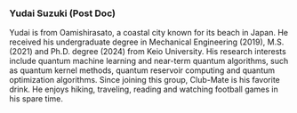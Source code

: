 ### Yudai Suzuki (Post Doc)

Yudai is from Oamishirasato, a coastal city known for its beach in Japan. He received his undergraduate degree in Mechanical Engineering (2019), M.S. (2021) and Ph.D. degree (2024) from Keio University. His research interests include quantum machine learning and near-term quantum algorithms, such as quantum kernel methods, quantum reservoir computing and quantum optimization algorithms. Since joining this group, Club-Mate is his favorite drink. He enjoys hiking, traveling, reading and watching football games in his spare time.




